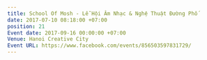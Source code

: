 ```yaml
---
title: School Of Mosh - Lễ Hội Âm Nhạc & Nghệ Thuật Đường Phố
date: 2017-07-10 08:18:00 +07:00
position: 21
Event date: 2017-09-16 00:00:00 +07:00
Venue: Hanoi Creative City
Event URL: https://www.facebook.com/events/856503597831729/
---
```


